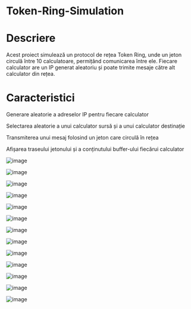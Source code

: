# Token-Ring-Simulation

# Descriere

Acest proiect simulează un protocol de rețea Token Ring, unde un jeton circulă între 10 calculatoare, permițând comunicarea între ele. Fiecare calculator are un IP generat aleatoriu și poate trimite mesaje către alt calculator din rețea.

# Caracteristici

Generare aleatorie a adreselor IP pentru fiecare calculator

Selectarea aleatorie a unui calculator sursă și a unui calculator destinație

Transmiterea unui mesaj folosind un jeton care circulă în rețea

Afișarea traseului jetonului și a conținutului buffer-ului fiecărui calculator

![image](https://github.com/user-attachments/assets/0a50aeb2-ce7b-4741-8cd5-e05fcbeb1a49)

![image](https://github.com/user-attachments/assets/9aafb99e-2529-4a15-87c2-54b388ee2756)

![image](https://github.com/user-attachments/assets/8116c896-457b-471b-a393-f1f4d5ceb52c)

![image](https://github.com/user-attachments/assets/5c722da8-53b2-4c27-a85e-b79cf9a8318b)

![image](https://github.com/user-attachments/assets/d8cb615b-c840-4442-b567-8c89d0dc01a2)

![image](https://github.com/user-attachments/assets/77e63521-a71d-4f64-bbc6-c56d6b7bf845)

![image](https://github.com/user-attachments/assets/0ab9cc0b-689a-4bd1-94c0-87764d2d889d)

![image](https://github.com/user-attachments/assets/a75ece13-4a84-4106-9124-b2e2df2f382c)

![image](https://github.com/user-attachments/assets/622a22e2-d852-4579-823c-cbd1f7a5a153)

![image](https://github.com/user-attachments/assets/2279692f-021b-466e-b064-3c30401cb30b)

![image](https://github.com/user-attachments/assets/b1000d8d-fe9c-45a4-baeb-6044b253921c)

![image](https://github.com/user-attachments/assets/ba428eac-8dfb-47e7-8094-351bf6a988f8)

![image](https://github.com/user-attachments/assets/85970876-850d-4339-80f1-5a69f3d777bb)
